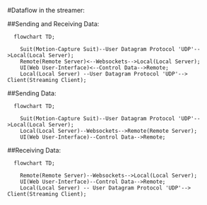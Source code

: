 #Dataflow in the streamer:

##Sending and Receiving Data:
```mermaid
  flowchart TD;

    Suit(Motion-Capture Suit)--User Datagram Protocol 'UDP'-->Local(Local Server);
    Remote(Remote Server)<--Websockets-->Local(Local Server);
    UI(Web User-Interface)<--Control Data-->Remote;
    Local(Local Server) --User Datagram Protocol 'UDP'--> Client(Streaming Client);
```

##Sending Data:
```mermaid
  flowchart TD;

    Suit(Motion-Capture Suit)--User Datagram Protocol 'UDP'-->Local(Local Server);
    Local(Local Server)--Websockets-->Remote(Remote Server);
    UI(Web User-Interface)--Control Data-->Remote; 
```

##Receiving Data:
```mermaid
  flowchart TD;

    Remote(Remote Server)--Websockets-->Local(Local Server);
    UI(Web User-Interface)--Control Data-->Remote;
    Local(Local Server) -- User Datagram Protocol 'UDP'--> Client(Streaming Client);
    
```